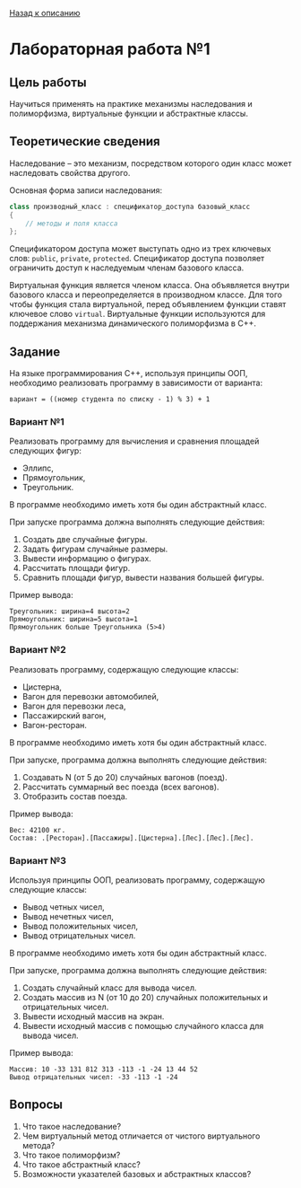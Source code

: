 [Назад к описанию](https://github.com/Vladislav-Lyuminarskiy/OOP-course)

# Лабораторная работа №1

## Цель работы

Научиться применять на практике механизмы наследования и полиморфизма, виртуальные функции и абстрактные классы.

## Теоретические сведения

Наследование – это механизм, посредством которого один класс может наследовать свойства другого.
	
Основная форма записи наследования:

```c++
class производный_клаcc : спецификатор_доступа базовый_класс
{
    // методы и поля класса
};
```

Спецификатором доступа может выступать одно из трех ключевых слов: `public`, `private`, `protected`. Спецификатор доступа позволяет ограничить доступ к наследуемым членам базового класса. 

Виртуальная функция является членом класса. Она объявляется внутри базового класса и переопределяется в производном классе. Для того чтобы функция стала виртуальной, перед объявлением функции ставят ключевое слово `virtual`. Виртуальные функции используются для поддержания механизма динамического полиморфизма в С++.

## Задание

На языке программирования С++, используя принципы ООП, необходимо реализовать программу в зависимости от варианта:

`вариант = ((номер студента по списку - 1) % 3) + 1`

### Вариант №1

Реализовать программу для вычисления и сравнения площадей следующих фигур:
- Эллипс,
- Прямоугольник,
- Треугольник.

В программе необходимо иметь хотя бы один абстрактный класс.

При запуске программа должна выполнять следующие действия:
1. Создать две случайные фигуры.
2. Задать фигурам случайные размеры.
3. Вывести информацию о фигурах.
4. Рассчитать площади фигур.
5. Сравнить площади фигур, вывести названия большей фигуры.

Пример вывода:
```
Треугольник: ширина=4 высота=2
Прямоугольник: ширина=5 высота=1 
Прямоугольник больше Треугольника (5>4)
```

### Вариант №2

Реализовать программу, содержащую следующие классы:
- Цистерна,
- Вагон для перевозки автомобилей,
- Вагон для перевозки леса,
- Пассажирский вагон,
- Вагон-ресторан. 

В программе необходимо иметь хотя бы один абстрактный класс. 

При запуске, программа должна выполнять следующие действия:
1. Создавать N (от 5 до 20) случайных вагонов (поезд).
2. Рассчитать суммарный вес поезда (всех вагонов).
3. Отобразить состав поезда.

Пример вывода:
```
Вес: 42100 кг.
Состав: .[Ресторан].[Пассажиры].[Цистерна].[Лес].[Лес].[Лес].
```

### Вариант №3

Используя принципы ООП, реализовать программу, содержащую следующие классы:
- Вывод четных чисел,
- Вывод нечетных чисел, 
- Вывод положительных чисел,
- Вывод отрицательных чисел.

В программе необходимо иметь хотя бы один абстрактный класс. 

При запуске, программа должна выполнять следующие действия:
1. Создать случайный класс для вывода чисел.
2. Создать массив из N (от 10 до 20) случайных положительных и отрицательных чисел.
3. Вывести исходный массив на экран.
4. Вывести исходный массив с помощью случайного класса для вывода чисел.

Пример вывода:
```
Массив: 10 -33 131 812 313 -113 -1 -24 13 44 52
Вывод отрицательных чисел: -33 -113 -1 -24
```

## Вопросы

1. Что такое наследование?
2. Чем виртуальный метод отличается от чистого виртуального метода?
3. Что такое полиморфизм?
4. Что такое абстрактный класс?
5. Возможности указателей базовых и абстрактных классов?
